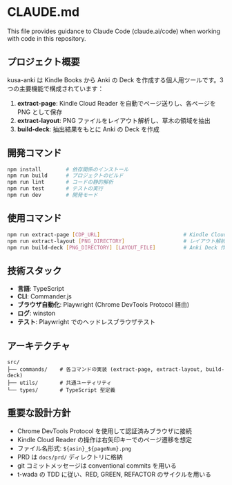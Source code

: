 # CLAUDE.md

This file provides guidance to Claude Code (claude.ai/code) when working with code in this repository.

## プロジェクト概要

kusa-anki は Kindle Books から Anki の Deck を作成する個人用ツールです。3 つの主要機能で構成されています：

1. **extract-page**: Kindle Cloud Reader を自動でページ送りし、各ページを PNG として保存
2. **extract-layout**: PNG ファイルをレイアウト解析し、草木の領域を抽出
3. **build-deck**: 抽出結果をもとに Anki の Deck を作成

## 開発コマンド

```bash
npm install        # 依存関係のインストール
npm run build      # プロジェクトのビルド
npm run lint       # コードの静的解析
npm run test       # テストの実行
npm run dev        # 開発モード
```

## 使用コマンド

```bash
npm run extract-page [CDP_URL]                           # Kindle Cloud Reader からページ抽出
npm run extract-layout [PNG_DIRECTORY]                   # レイアウト解析
npm run build-deck [PNG_DIRECTORY] [LAYOUT_FILE]         # Anki Deck 作成
```

## 技術スタック

- **言語**: TypeScript
- **CLI**: Commander.js
- **ブラウザ自動化**: Playwright (Chrome DevTools Protocol 経由)
- **ログ**: winston
- **テスト**: Playwright でのヘッドレスブラウザテスト

## アーキテクチャ

```
src/
├── commands/    # 各コマンドの実装 (extract-page, extract-layout, build-deck)
├── utils/       # 共通ユーティリティ
└── types/       # TypeScript 型定義
```

## 重要な設計方針

- Chrome DevTools Protocol を使用して認証済みブラウザに接続
- Kindle Cloud Reader の操作は右矢印キーでのページ遷移を想定
- ファイル名形式: `${asin}_${pageNum}.png`
- PRD は `docs/prd/` ディレクトリに格納
- git コミットメッセージは conventional commits を用いる
- t-wada の TDD に従い、RED, GREEN, REFACTOR のサイクルを用いる
